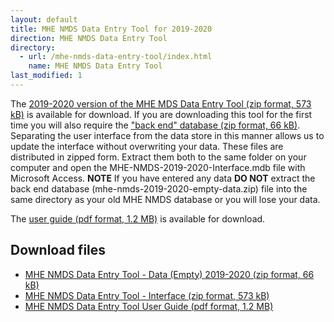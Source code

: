 ```yaml
---
layout: default
title: MHE NMDS Data Entry Tool for 2019-2020
direction: MHE NMDS Data Entry Tool
directory:
  - url: /mhe-nmds-data-entry-tool/index.html
    name: MHE NMDS Data Entry Tool
last_modified: 1
---
```


The [2019-2020 version of the MHE MDS Data Entry Tool (zip format, 573 kB)][interface-href] is available for download.
If you are downloading this tool for the first time you will also require the ["back end" database (zip format, 66 kB)][emptydata-href]. Separating the user interface from the data store in this manner allows us to update the interface without overwriting your data.
These files are distributed in zipped form. Extract them both to the same folder on your computer and open the MHE-NMDS-2019-2020-Interface.mdb file with Microsoft Access.
**NOTE** If you have entered any data **DO NOT** extract the back end database (mhe-nmds-2019-2020-empty-data.zip) file into the same directory as your old MHE NMDS database or you will lose your data.

The [user guide (pdf format, 1.2 MB)][userguide-href] is available for download.
## Download files
* [MHE NMDS Data Entry Tool - Data (Empty) 2019-2020 (zip format, 66 kB)][emptydata-href]
* [MHE NMDS Data Entry Tool - Interface (zip format, 573 kB)][interface-href]
* [MHE NMDS Data Entry Tool User Guide (pdf format, 1.2 MB)][userguide-href]

[interface-href]: /site/assets/files/MHE-NMDS-2019-2020-interface.zip
[emptydata-href]: /site/assets/files/MHE-NMDS-2019-2020-empty-data.zip
[userguide-href]: /site/assets/files/MHE-NMDS-2019-2020-DE-Tool-User-Guide.pdf
